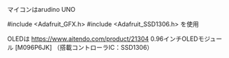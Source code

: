 マイコンはarudino UNO

#include <Adafruit_GFX.h>
#include <Adafruit_SSD1306.h>
を使用

OLEDは
https://www.aitendo.com/product/21304
0.96インチOLEDモジュール [M096P6JK]
（搭載コントローラIC：SSD1306）


